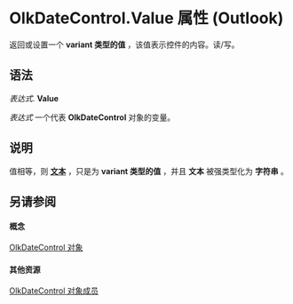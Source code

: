 
# OlkDateControl.Value 属性 (Outlook)

返回或设置一个 **variant 类型的值** ，该值表示控件的内容。读/写。


## 语法

 _表达式_. **Value**

 _表达式_ 一个代表 **OlkDateControl** 对象的变量。


## 说明

值相等，则 **[文本](fda479bc-c613-171f-4e81-efe9c548fd81.md)** ，只是为 **variant 类型的值** ，并且 **文本** 被强类型化为 **字符串** 。


## 另请参阅


#### 概念


[OlkDateControl 对象](bd0c6bbe-c348-c748-41fe-0cf7ecebcc1e.md)
#### 其他资源


[OlkDateControl 对象成员](6bc09aee-2f4e-5042-a653-52c0c09068c5.md)